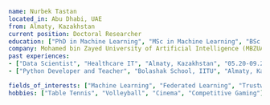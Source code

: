 ```yaml
name: Nurbek Tastan 
located_in: Abu Dhabi, UAE 
from: Almaty, Kazakhstan
current position: Doctoral Researcher 
education: ["PhD in Machine Learning", "MSc in Machine Learning", "BSc in Systems of Information Security"] 
company: Mohamed bin Zayed University of Artificial Intelligence (MBZUAI)
past experiences: 
- ["Data Scientist", "Healthcare IT", "Almaty, Kazakhstan", "05.20-09.21"]
- ["Python Developer and Teacher", "Bolashak School, IITU", "Almaty, Kazakhstan", "01.18-03.19"]

fields_of_interests: ["Machine Learning", "Federated Learning", "Trustworthy Machine Learning"]
hobbies: ["Table Tennis", "Volleyball", "Cinema", "Competitive Gaming"] 
```

<!--
Visitor Count: <br>
<img src="https://profile-counter.glitch.me/tnurbek/count.svg" />
-->

<!--
**tnurbek/tnurbek** is a ✨ _special_ ✨ repository because its `README.md` (this file) appears on your GitHub profile.

Here are some ideas to get you started:

- 🔭 I’m currently working on ...
- 🌱 I’m currently learning ...
- 👯 I’m looking to collaborate on ...
- 🤔 I’m looking for help with ...
- 💬 Ask me about ...
- 📫 How to reach me: ...
- 😄 Pronouns: ...
- ⚡ Fun fact: ...
-->
